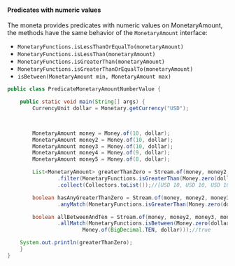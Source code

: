 #### Predicates with numeric values


The moneta provides predicates with numeric values on MonetaryAmount, the methods have the same behavior of the `MonetaryAmount` interface:


* `MonetaryFunctions.isLessThanOrEqualTo(monetaryAmount)`
* `MonetaryFunctions.isLessThan(monetaryAmount)`
* `MonetaryFunctions.isGreaterThan(monetaryAmount)`
* `MonetaryFunctions.isGreaterThanOrEqualTo(monetaryAmount)`
* `isBetween(MonetaryAmount min, MonetaryAmount max)`


```java
public class PredicateMonetaryAmountNumberValue {

    public static void main(String[] args) {
        CurrencyUnit dollar = Monetary.getCurrency("USD");



        MonetaryAmount money = Money.of(10, dollar);
        MonetaryAmount money2 = Money.of(10, dollar);
        MonetaryAmount money3 = Money.of(10, dollar);
        MonetaryAmount money4 = Money.of(9, dollar);
        MonetaryAmount money5 = Money.of(8, dollar);

        List<MonetaryAmount> greaterThanZero = Stream.of(money, money2, money3, money4, money5)
                .filter(MonetaryFunctions.isGreaterThan(Money.zero(dollar)))
                .collect(Collectors.toList());//[USD 10, USD 10, USD 10, USD 9, USD 8]

        boolean hasAnyGreaterThanZero = Stream.of(money, money2, money3, money4, money5)
                .anyMatch(MonetaryFunctions.isGreaterThan(Money.zero(dollar)));//true

        boolean allBetweenAndTen = Stream.of(money, money2, money3, money4, money5)
                .allMatch(MonetaryFunctions.isBetween(Money.zero(dollar),
                        Money.of(BigDecimal.TEN, dollar)));//true

    System.out.println(greaterThanZero);
    }
}
```